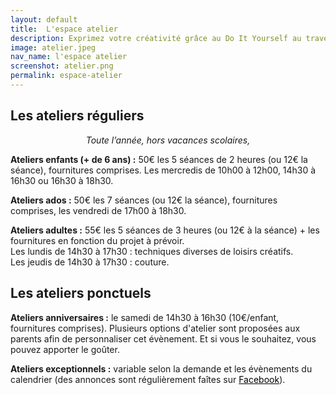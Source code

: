 ```yaml
---
layout: default
title:  L'espace atelier
description: Exprimez votre créativité grâce au Do It Yourself au travers de diverses techniques de loisirs créatifs dans l'espace atelier des Récréatives à Bégaar dans les Landes (40400).
image: atelier.jpeg
nav_name: l'espace atelier
screenshot: atelier.png
permalink: espace-atelier
---
```


## Les ateliers réguliers

<p style="font-style: italic; text-align: center">Toute l’année, hors vacances scolaires,</p>

__Ateliers enfants (+ de 6 ans) :__ 50€ les 5 séances de 2 heures (ou 12€ la séance), fournitures comprises. Les mercredis de 10h00 à 12h00, 14h30 à 16h30 ou 16h30 à 18h30.

__Ateliers ados :__ 50€ les 7 séances (ou 12€ la séance), fournitures comprises, les vendredi de 17h00 à 18h30.

__Ateliers adultes :__ 55€ les 5 séances de 3 heures (ou 12€ à la séance) + les fournitures en fonction du projet à prévoir.  
Les lundis de 14h30 à 17h30 : techniques diverses de loisirs créatifs.  
Les jeudis de 14h30 à 17h30 : couture.

## Les ateliers ponctuels

__Ateliers anniversaires :__ le samedi de 14h30 à 16h30 (10€/enfant, fournitures comprises). Plusieurs options d'atelier sont proposées aux parents afin de personnaliser cet évènement. Et si vous le souhaitez, vous pouvez apporter le goûter. 

__Ateliers exceptionnels :__ variable selon la demande et les évènements du calendrier (des annonces sont régulièrement faîtes sur <a style="color:black" href="https://www.facebook.com/Recreatives"><i class="fab fa-facebook"></i> Facebook</a>).
